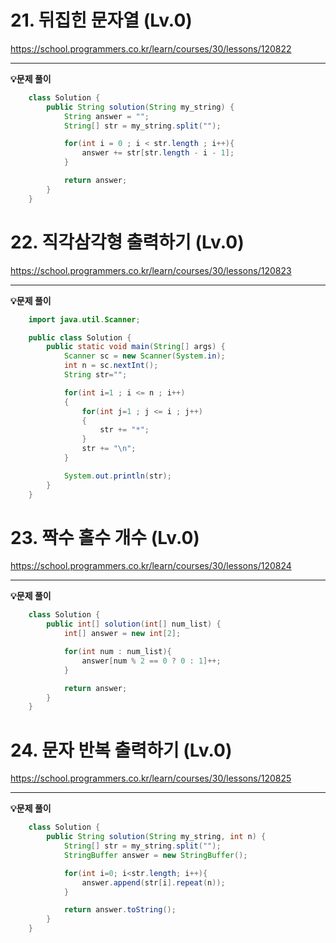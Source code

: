 # 21. **뒤집힌 문자열** (Lv.0)

https://school.programmers.co.kr/learn/courses/30/lessons/120822

---

**💡문제 풀이**

```java
    class Solution {
        public String solution(String my_string) {
            String answer = "";
            String[] str = my_string.split("");

            for(int i = 0 ; i < str.length ; i++){
                answer += str[str.length - i - 1];
            }

            return answer;
        }
    }
```

# 22. **직각삼각형 출력하기** (Lv.0)

https://school.programmers.co.kr/learn/courses/30/lessons/120823

---

**💡문제 풀이**

```java
    import java.util.Scanner;

    public class Solution {
        public static void main(String[] args) {
            Scanner sc = new Scanner(System.in);
            int n = sc.nextInt();
            String str="";

            for(int i=1 ; i <= n ; i++)
            {
                for(int j=1 ; j <= i ; j++)
                {
                    str += "*";
                }
                str += "\n";
            }

            System.out.println(str);
        }
    }
```

# 23. **짝수 홀수 개수** (Lv.0)

https://school.programmers.co.kr/learn/courses/30/lessons/120824

---

**💡문제 풀이**

```java
    class Solution {
        public int[] solution(int[] num_list) {
            int[] answer = new int[2];

            for(int num : num_list){
                answer[num % 2 == 0 ? 0 : 1]++;
            }

            return answer;
        }
    }
```

# 24. **문자 반복 출력하기** (Lv.0)

https://school.programmers.co.kr/learn/courses/30/lessons/120825

---

**💡문제 풀이**

```java
    class Solution {
        public String solution(String my_string, int n) {
            String[] str = my_string.split("");
            StringBuffer answer = new StringBuffer();

            for(int i=0; i<str.length; i++){
                answer.append(str[i].repeat(n));
            }

            return answer.toString();
        }
    }
```
